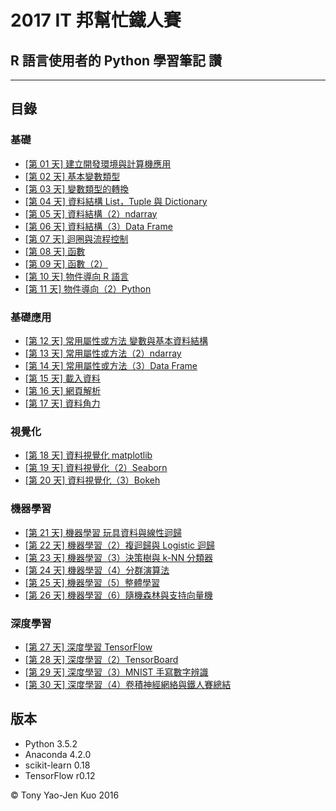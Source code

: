 # 2017 IT 邦幫忙鐵人賽

## R 語言使用者的 Python 學習筆記 讚

---

## 目錄

### 基礎

- [[第 01 天] 建立開發環境與計算機應用](https://github.com/yaojenkuo/learn_python_for_a_r_user/blob/master/day01.md)
- [[第 02 天] 基本變數類型](https://github.com/yaojenkuo/learn_python_for_a_r_user/blob/master/day02.md)
- [[第 03 天] 變數類型的轉換](https://github.com/yaojenkuo/learn_python_for_a_r_user/blob/master/day03.md)
- [[第 04 天] 資料結構 List，Tuple 與 Dictionary](https://github.com/yaojenkuo/learn_python_for_a_r_user/blob/master/day04.md)
- [[第 05 天] 資料結構（2）ndarray](https://github.com/yaojenkuo/learn_python_for_a_r_user/blob/master/day05.md)
- [[第 06 天] 資料結構（3）Data Frame](https://github.com/yaojenkuo/learn_python_for_a_r_user/blob/master/day06.md)
- [[第 07 天] 迴圈與流程控制](https://github.com/yaojenkuo/learn_python_for_a_r_user/blob/master/day07.md)
- [[第 08 天] 函數](https://github.com/yaojenkuo/learn_python_for_a_r_user/blob/master/day08.md)
- [[第 09 天] 函數（2）](https://github.com/yaojenkuo/learn_python_for_a_r_user/blob/master/day09.md)
- [[第 10 天] 物件導向 R 語言](https://github.com/yaojenkuo/learn_python_for_a_r_user/blob/master/day10.md)
- [[第 11 天] 物件導向（2）Python](https://github.com/yaojenkuo/learn_python_for_a_r_user/blob/master/day11.md)

### 基礎應用

- [[第 12 天] 常用屬性或方法 變數與基本資料結構](https://github.com/yaojenkuo/learn_python_for_a_r_user/blob/master/day12.md)
- [[第 13 天] 常用屬性或方法（2）ndarray](https://github.com/yaojenkuo/learn_python_for_a_r_user/blob/master/day13.md)
- [[第 14 天] 常用屬性或方法（3）Data Frame](https://github.com/yaojenkuo/learn_python_for_a_r_user/blob/master/day14.md)
- [[第 15 天] 載入資料](https://github.com/yaojenkuo/learn_python_for_a_r_user/blob/master/day15.md)
- [[第 16 天] 網頁解析](https://github.com/yaojenkuo/learn_python_for_a_r_user/blob/master/day16.md)
- [[第 17 天] 資料角力](https://github.com/yaojenkuo/learn_python_for_a_r_user/blob/master/day17.md)

### 視覺化

- [[第 18 天] 資料視覺化 matplotlib](https://github.com/yaojenkuo/learn_python_for_a_r_user/blob/master/day18.md)
- [[第 19 天] 資料視覺化（2）Seaborn](https://github.com/yaojenkuo/learn_python_for_a_r_user/blob/master/day19.md)
- [[第 20 天] 資料視覺化（3）Bokeh](https://github.com/yaojenkuo/learn_python_for_a_r_user/blob/master/day20.md) 

### 機器學習

- [[第 21 天] 機器學習 玩具資料與線性迴歸](https://github.com/yaojenkuo/learn_python_for_a_r_user/blob/master/day21.md)
- [[第 22 天] 機器學習（2）複迴歸與 Logistic 迴歸](https://github.com/yaojenkuo/learn_python_for_a_r_user/blob/master/day22.md)
- [[第 23 天] 機器學習（3）決策樹與 k-NN 分類器](https://github.com/yaojenkuo/learn_python_for_a_r_user/blob/master/day23.md)
- [[第 24 天] 機器學習（4）分群演算法](https://github.com/yaojenkuo/learn_python_for_a_r_user/blob/master/day24.md)
- [[第 25 天] 機器學習（5）整體學習](https://github.com/yaojenkuo/learn_python_for_a_r_user/blob/master/day25.md)
- [[第 26 天] 機器學習（6）隨機森林與支持向量機](https://github.com/yaojenkuo/learn_python_for_a_r_user/blob/master/day26.md)

### 深度學習

- [[第 27 天] 深度學習 TensorFlow](https://github.com/yaojenkuo/learn_python_for_a_r_user/blob/master/day27.md)
- [[第 28 天] 深度學習（2）TensorBoard](https://github.com/yaojenkuo/learn_python_for_a_r_user/blob/master/day28.md)
- [[第 29 天] 深度學習（3）MNIST 手寫數字辨識](https://github.com/yaojenkuo/learn_python_for_a_r_user/blob/master/day29.md)
- [[第 30 天] 深度學習（4）卷積神經網絡與鐵人賽總結](https://github.com/yaojenkuo/learn_python_for_a_r_user/blob/master/day30.md)

## 版本

- Python 3.5.2
- Anaconda 4.2.0
- scikit-learn 0.18
- TensorFlow r0.12

&copy; Tony Yao-Jen Kuo 2016
